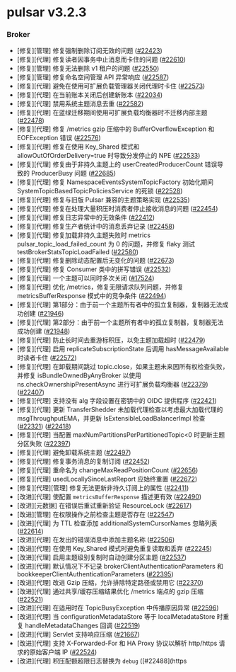 # pulsar v3.2.3

### Broker

- [修复][管理] 修复强制删除订阅无效的问题 ([#22423](https://github.com/apache/pulsar/pull/22423))
- [修复][代理] 修复读者因事务中止消息而卡住的问题 ([#22610](https://github.com/apache/pulsar/pull/22610))
- [修复][管理] 修复无法删除 v1 租户的问题 ([#22550](https://github.com/apache/pulsar/pull/22550))
- [修复][管理] 修复命名空间管理 API 异常响应 ([#22587](https://github.com/apache/pulsar/pull/22587))
- [修复][代理] 避免在使用可扩展负载管理器关闭代理时卡住 ([#22573](https://github.com/apache/pulsar/pull/22573))
- [修复][代理] 在当前账本关闭后创建新账本 ([#22034](https://github.com/apache/pulsar/pull/22034))
- [修复][代理] 禁用系统主题消息去重 ([#22582](https://github.com/apache/pulsar/pull/22582))
- [修复][代理] 在蓝绿迁移期间使用可扩展负载均衡器时不迁移内部主题 ([#22478](https://github.com/apache/pulsar/pull/22478))
- [修复][代理] 修复 /metrics gzip 压缩中的 BufferOverflowException 和 EOFException 错误 ([#22576](https://github.com/apache/pulsar/pull/22576))
- [修复][代理] 修复在使用 Key_Shared 模式和 allowOutOfOrderDelivery=true 时导致分发停止的 NPE ([#22533](https://github.com/apache/pulsar/pull/22533))
- [修复][代理] 修复由于非持久主题上的 userCreatedProducerCount 错误导致的 ProducerBusy 问题 ([#22685](https://github.com/apache/pulsar/pull/22685))
- [修复][代理] 修复 NamespaceEventsSystemTopicFactory 初始化期间 SystemTopicBasedTopicPoliciesService 的死锁 ([#22528](https://github.com/apache/pulsar/pull/22528))
- [修复][代理] 修复与旧版 Pulsar 兼容的主题策略实现 ([#22535](https://github.com/apache/pulsar/pull/22535))
- [修复][代理] 修复在处理大量积压时消费者停止接收消息的问题 ([#22454](https://github.com/apache/pulsar/pull/22454))
- [修复][代理] 修复日志异常中的无效条件 ([#22412](https://github.com/apache/pulsar/pull/22412))
- [修复][代理] 修复生产者统计中的消息丢弃记录 ([#22458](https://github.com/apache/pulsar/pull/22458))
- [修复][代理] 修复加载非持久主题失败时 metrics pulsar_topic_load_failed_count 为 0 的问题，并修复 flaky 测试 testBrokerStatsTopicLoadFailed ([#22580](https://github.com/apache/pulsar/pull/22580))
- [修复][代理] 修复删除动态配置后无变化的问题 ([#22673](https://github.com/apache/pulsar/pull/22673))
- [修复][代理] 修复 Consumer 类中的拼写错误 ([#22532](https://github.com/apache/pulsar/pull/22532))
- [修复][代理] 一个主题可以同时多次关闭 ([#17524](https://github.com/apache/pulsar/pull/17524))
- [修复][代理] 优化 /metrics，修复无限请求队列问题，并修复 metricsBufferResponse 模式中的竞争条件 ([#22494](https://github.com/apache/pulsar/pull/22494))
- [修复][代理] 第1部分：由于前一个主题所有者中的孤立复制器，复制器无法成功创建 ([#21946](https://github.com/apache/pulsar/pull/21946))
- [修复][代理] 第2部分：由于前一个主题所有者中的孤立复制器，复制器无法成功创建 ([#21948](https://github.com/apache/pulsar/pull/21948))
- [修复][代理] 防止长时间去重游标积压，以免主题加载超时 ([#22479](https://github.com/apache/pulsar/pull/22479))
- [修复][代理] 启用 replicateSubscriptionState 后调用 hasMessageAvailable 时读者卡住 ([#22572](https://github.com/apache/pulsar/pull/22572))
- [修复][代理] 在卸载期间跳过 topic.close，如果主题未来因所有权检查失败，并修复 isBundleOwnedByAnyBroker 以使用 ns.checkOwnershipPresentAsync 进行可扩展负载均衡器 ([#22379](https://github.com/apache/pulsar/pull/22379)) ([#22407](https://github.com/apache/pulsar/pull/22407))
- [修复][代理] 支持没有 alg 字段设置在密钥中的 OIDC 提供程序 ([#22421](https://github.com/apache/pulsar/pull/22421))
- [修复][代理] 更新 TransferShedder 未加载代理检查以考虑最大加载代理的 msgThroughputEMA，并更新 IsExtensibleLoadBalancerImpl 检查 ([#22321](https://github.com/apache/pulsar/pull/22321)) ([#22418](https://github.com/apache/pulsar/pull/22418))
- [修复][代理] 当配置 maxNumPartitionsPerPartitionedTopic<0 时更新主题分区失败 ([#22397](https://github.com/apache/pulsar/pull/22397))
- [修复][代理] 避免卸载系统主题 ([#22497](https://github.com/apache/pulsar/pull/22497))
- [修复][代理] 修复事务消息的复制订阅 ([#22452](https://github.com/apache/pulsar/pull/22452))
- [修复][代理] 重命名为 changeMaxReadPositionCount ([#22656](https://github.com/apache/pulsar/pull/22656))
- [修复][代理] usedLocallySinceLastReport 应始终重置 ([#22672](https://github.com/apache/pulsar/pull/22672))
- [修复][代理][管理] 修复无法更新非持久订阅上的属性 ([#22411](https://github.com/apache/pulsar/pull/22411))
- [改进][代理] 使配置 `metricsBufferResponse` 描述更有效 ([#22490](https://github.com/apache/pulsar/pull/22490))
- [改进][元数据] 在错误后重试重新验证 ResourceLock ([#22617](https://github.com/apache/pulsar/pull/22617))
- [改进][管理] 在权限操作之前检查主题是否存在 ([#22547](https://github.com/apache/pulsar/pull/22547))
- [改进][代理] 为 TTL 检查添加 additionalSystemCursorNames 忽略列表 ([#22614](https://github.com/apache/pulsar/pull/22614))
- [改进][代理] 在发出的错误消息中添加主题名称 ([#22506](https://github.com/apache/pulsar/pull/22506))
- [改进][代理] 在使用 Key_Shared 模式时避免重复读取和丢弃 ([#22245](https://github.com/apache/pulsar/pull/22245))
- [改进][代理] 启用主题级别复制时自动创建分区主题 ([#22537](https://github.com/apache/pulsar/pull/22537))
- [改进][代理] 默认情况下不记录 brokerClientAuthenticationParameters 和 bookkeeperClientAuthenticationParameters ([#22395](https://github.com/apache/pulsar/pull/22395))
- [改进][代理] 改进 Gzip 压缩，允许排除特定路径或禁用它 ([#22370](https://github.com/apache/pulsar/pull/22370))
- [改进][代理] 通过共享/缓存压缩结果优化 /metrics 端点的 gzip 压缩 ([#22521](https://github.com/apache/pulsar/pull/22521))
- [改进][代理] 在适用时在 TopicBusyException 中传播原因异常 ([#22596](https://github.com/apache/pulsar/pull/22596))
- [改进][代理] 当 configurationMetadataStore 等于 localMetadataStore 时重复 handleMetadataChanges 回调 ([#22519](https://github.com/apache/pulsar/pull/22519))
- [改进][代理] Servlet 支持响应压缩 ([#21667](https://github.com/apache/pulsar/pull/21667))
- [改进][代理] 支持 X-Forwarded-For 和 HA Proxy 协议以解析 http/https 请求的原始客户端 IP ([#22524](https://github.com/apache/pulsar/pull/22524))
- [改进][代理] 积压配额超限日志替换为 `debug` ([#22488](https
